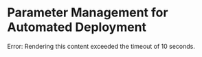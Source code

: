 # Parameter Management for Automated Deployment

Error: Rendering this content exceeded the timeout of 10 seconds.